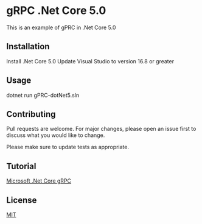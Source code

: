 # gRPC .Net Core 5.0

This is an example of gPRC in .Net Core 5.0

## Installation

Install .Net Core 5.0
Update Visual Studio to version 16.8 or greater

## Usage
dotnet run gPRC-dotNet5.sln

## Contributing
Pull requests are welcome. For major changes, please open an issue first to discuss what you would like to change.

Please make sure to update tests as appropriate.

## Tutorial
[Microsoft .Net Core gRPC](https://docs.microsoft.com/en-gb/aspnet/core/grpc/?view=aspnetcore-5.0)

## License
[MIT](https://choosealicense.com/licenses/mit/)
